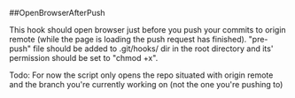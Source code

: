 ##OpenBrowserAfterPush

This hook should open browser just before you push your commits to origin remote (while the page is loading the push request has finished). "pre-push" file should be added to .git/hooks/ dir in the root directory and its' permission should be set to "chmod +x".

Todo:
For now the script only opens the repo situated with origin remote and the branch you're currently working on (not the one you're pushing to)